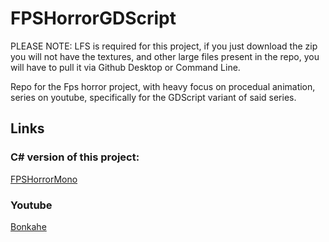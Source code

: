 # FPSHorrorGDScript
PLEASE NOTE: LFS is required for this project, if you just download the zip you will not have the textures, and other large files present in the repo, you will have to pull it via Github Desktop or Command Line.

Repo for the Fps horror project, with heavy focus on procedual animation, series on youtube, specifically for the GDScript variant of said series.

## Links

### C# version of this project:
[FPSHorrorMono](https://github.com/Bonkahe/FPSHorrorMono)

### Youtube

[Bonkahe](https://www.youtube.com/channel/UCCF1XBU7lknM180qDhM_DvA)
